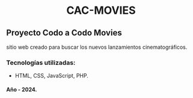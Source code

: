 <h1 align="center">CAC-MOVIES</h1>

## Proyecto Codo a Codo Movies 

sitio web creado para buscar los nuevos lanzamientos cinematográficos.


### Tecnologías utilizadas: 

- HTML, CSS, JavaScript, PHP.


#### Año - 2024.
